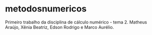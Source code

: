 # metodosnumericos
Primeiro trabalho da disciplina de cálculo numérico - tema 2.
Matheus Araújo, Xênia Beatriz, Edson Rodrigo e Marco Aurélio.
